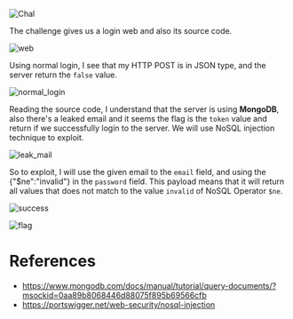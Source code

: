 ![Chal](https://github.com/user-attachments/assets/012d22aa-d9f9-48a9-b275-1d4d739cca11)


The challenge gives us a login web and also its source code.

![web](https://github.com/user-attachments/assets/f6bee303-964a-4205-a5a6-b59142e6b72a)


Using normal login, I see that my HTTP POST is in JSON type, and the server return the `false` value.

![normal_login](https://github.com/user-attachments/assets/841d1228-9fcf-49c6-aa6e-24b1fbfe07a3)


Reading the source code, I understand that the server is using **MongoDB**, also there's a leaked email and it seems the flag is the `token` value and return if we successfully login to the server. We will use NoSQL injection technique to exploit.

![leak_mail](https://github.com/user-attachments/assets/5365d727-7303-4e7f-8a6e-d468b11f002e)


So to exploit, I will use the given email to the `email` field, and using the {"$ne":"invalid"} in the `password` field. This payload means that it will return all values that does not match to the value `invalid` of NoSQL Operator `$ne`.

![success](https://github.com/user-attachments/assets/8e0d1630-919f-445f-b7a7-8716c2f72d71)


![flag](https://github.com/user-attachments/assets/710aa5ab-4c96-407e-96bc-1f8f2113adee)


# References
- https://www.mongodb.com/docs/manual/tutorial/query-documents/?msockid=0aa89b8068446d88075f895b69566cfb
- https://portswigger.net/web-security/nosql-injection
